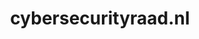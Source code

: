 ---
layout: post
title: "cybersecurityraad.nl"
internal_url: "/dutchgov/cybersecurityraad.nl.html"
subdomains_count: 5
all_subdomains_count: 6
urls_count: 5
ssl_rank: 100
http_rank: 71
url_link: /data/cybersecurityraad.nl/urls.txt
all_subdomains_link: /data/cybersecurityraad.nl/all_subdomains.txt
subdomains_link: /data/cybersecurityraad.nl/subdomains.txt
categories: dutchgov
---